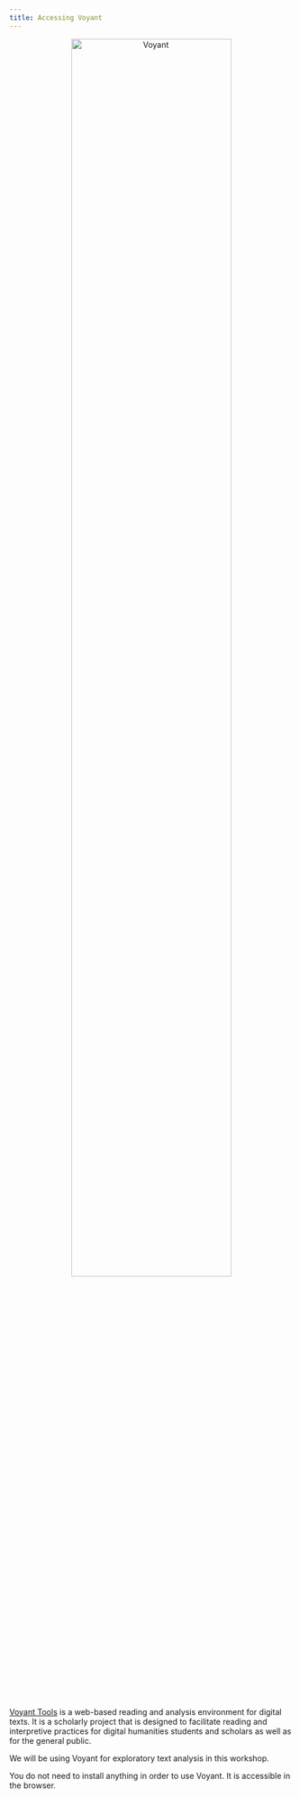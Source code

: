 ```yaml
---
title: Accessing Voyant
---
```


<center><img src="https://shanghai.hosting.nyu.edu/data/workshops/voyant.png" alt="Voyant" width="75%"/></center>

<br>

<a href="https://voyant-tools.org" target="_blank">Voyant Tools</a> is a web-based reading and analysis environment for digital texts. It is a scholarly project that is designed to facilitate reading and interpretive practices for digital humanities students and scholars as well as for the general public.

We will be using Voyant for exploratory text analysis in this workshop.

You do not need to install anything in order to use Voyant. It is accessible in the browser.
